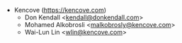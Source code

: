 - Kencove (<https://kencove.com>)
  - Don Kendall \<<kendall@donkendall.com>\>
  - Mohamed Alkobrosli \<<malkobrosly@kencove.com>\>
  - Wai-Lun Lin \<<wlin@kencove.com>\>

